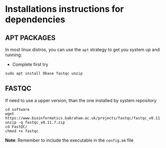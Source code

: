 # Installations instructions for dependencies

## APT PACKAGES

In most linux distros, you can use the `apt` strategy to get you system up and running: 

- Complete first try

```
sudo apt install 9base fastqc unzip
```

## FASTQC

If need to use a upper version, than the one installed by system repository

```
cd software
wget https://www.bioinformatics.babraham.ac.uk/projects/fastqc/fastqc_v0.11.9.zip
unzip -q fastqc_v0.11.7.zip
cd FastQC/
chmod +x fastqc
```

**Note**: Remember to include the executable in the `config.mk` file

